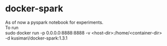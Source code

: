 # docker-spark

As of now a pyspark notebook for experiments.  
To run  
sudo docker run -p 0.0.0.0:8888:8888 -v \<host-dir\>:/home/\<container-dir\> -d kusimari/docker-spark:1.3.1

